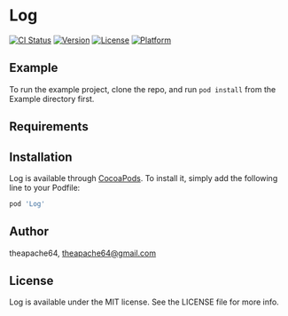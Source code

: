 # Log

[![CI Status](https://img.shields.io/travis/theapache64/Log.svg?style=flat)](https://travis-ci.org/theapache64/Log)
[![Version](https://img.shields.io/cocoapods/v/Log.svg?style=flat)](https://cocoapods.org/pods/Log)
[![License](https://img.shields.io/cocoapods/l/Log.svg?style=flat)](https://cocoapods.org/pods/Log)
[![Platform](https://img.shields.io/cocoapods/p/Log.svg?style=flat)](https://cocoapods.org/pods/Log)

## Example

To run the example project, clone the repo, and run `pod install` from the Example directory first.

## Requirements

## Installation

Log is available through [CocoaPods](https://cocoapods.org). To install
it, simply add the following line to your Podfile:

```ruby
pod 'Log'
```

## Author

theapache64, theapache64@gmail.com

## License

Log is available under the MIT license. See the LICENSE file for more info.

